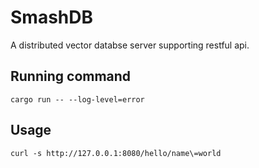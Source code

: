 # SmashDB
A distributed vector databse server supporting restful api.

## Running command
```
cargo run -- --log-level=error
```

## Usage
```
curl -s http://127.0.0.1:8080/hello/name\=world
```


